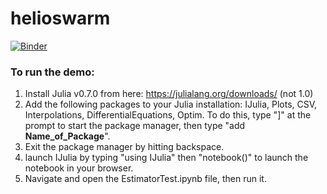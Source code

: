 # helioswarm

[![Binder](https://mybinder.org/badge.svg)](https://mybinder.org/v2/gh/zacmanchester/helioswarm/master?filepath=EstimatorTest.ipynb)

### To run the demo:

1. Install Julia v0.7.0 from here: https://julialang.org/downloads/ (not 1.0)
2. Add the following packages to your Julia installation: IJulia, Plots, CSV, Interpolations, DifferentialEquations, Optim. To do this, type "]" at the prompt to start the package manager, then type "add __Name_of_Package__".
3. Exit the package manager by hitting backspace.
4. launch IJulia by typing "using IJulia" then "notebook()" to launch the notebook in your browser.
5. Navigate and open the EstimatorTest.ipynb file, then run it.
